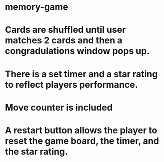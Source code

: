 # memory-game
# Cards are shuffled until user matches 2 cards and then a congradulations window pops up. 
# There is a set timer and a star rating to reflect players performance.
# Move counter is included
# A restart button allows the player to reset the game board, the timer, and the star rating.
